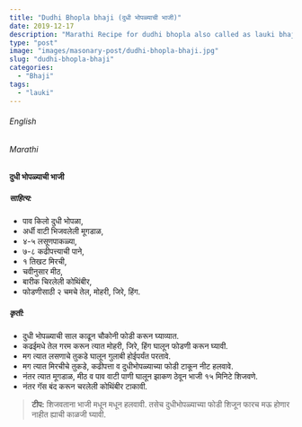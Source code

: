 ```yaml
---
title: "Dudhi Bhopla bhaji (दुधी भोपळ्याची भाजी)"
date: 2019-12-17
description: "Marathi Recipe for dudhi bhopla also called as lauki bhaji"
type: "post"
image: "images/masonary-post/dudhi-bhopla-bhaji.jpg"
slug: "dudhi-bhopla-bhaji"
categories: 
  - "Bhaji"
tags:
  - "lauki"
---
```



###### English








###### Marathi




#### दुधी भोपळ्याची भाजी



##### साहित्य: 

- पाव किलो दुधी भोपळा,
- अर्धी वाटी भिजवलेली मूगडाळ,
- ४-५ लसूणपाकळ्या,
- ७-८ कढीपत्त्याची पाने,
- १ तिखट मिरची,
- चवीनुसार मीठ,
- बारीक चिरलेली कोथिंबीर,
- फोडणीसाठी २ चमचे तेल, मोहरी, जिरे, हिंग.



##### कृती: 

- दुधी भोपळ्याची साल काढून चौकोनी फोडी करून घ्याव्यात.
- कढईमधे तेल गरम करून त्यात मोहरी, जिरे, हिंग घालून फोडणी करून घ्यावी.
- मग त्यात लसणाचे तुकडे घालून गुलाबी होईपर्यंत परतावे.
- मग त्यात मिरचीचे तुकडे, कढीपत्ता व दुधीभोपळ्याच्या फोडी टाकून नीट हलवावे.
- नंतर त्यात मूगडाळ, मीठ व पाव वाटी पाणी घालून झाकण ठेवून भाजी १५ मिनिटे शिजवणे.
- नंतर गॅस बंद करून चरलेली कोथिंबीर टाकावी.


> **टीप:** शिजवताना भाजी मधून मधून हलवावी. तसेच दुधीभोपळ्याच्या फोडी शिजून फारच मऊ होणार
नाहीत ह्याची काळजी घ्यावी.
